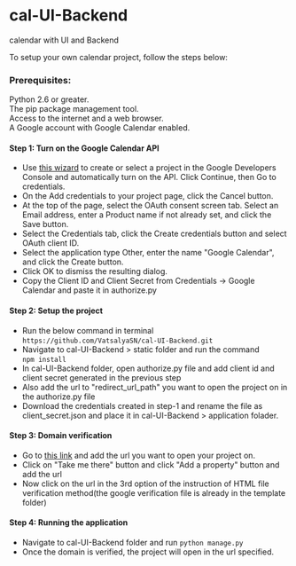 # cal-UI-Backend
calendar with UI and Backend

To setup your own calendar project, follow the steps below:

### Prerequisites:

Python 2.6 or greater.<br />
The pip package management tool.<br />
Access to the internet and a web browser.<br />
A Google account with Google Calendar enabled.<br />


#### Step 1: Turn on the Google Calendar API

- Use [this wizard](https://console.developers.google.com/flows/enableapi?apiid=calendar) to create or select a project in the Google Developers Console and automatically turn on the API. Click Continue, then Go to credentials.
- On the Add credentials to your project page, click the Cancel button.
- At the top of the page, select the OAuth consent screen tab. Select an Email address, enter a Product name if not already set, and click the Save button.
- Select the Credentials tab, click the Create credentials button and select OAuth client ID.
- Select the application type Other, enter the name "Google Calendar", and click the Create button.
- Click OK to dismiss the resulting dialog.
- Copy the Client ID and Client Secret from Credentials -> Google Calendar and paste it in authorize.py

#### Step 2: Setup the project 

- Run the below command in terminal<br />
`https://github.com/VatsalyaSN/cal-UI-Backend.git`
- Navigate to cal-UI-Backend > static folder and run the command<br />
`npm install`
- In cal-UI-Backend folder, open authorize.py file and add client id and client secret generated in the previous step
- Also add the url to "redirect_url_path" you want to open the project on in the authorize.py file 
- Download the credentials created in step-1 and rename the file as client_secret.json and place it in cal-UI-Backend > application folader.

#### Step 3: Domain verification

- Go to [this link](https://console.developers.google.com/apis/credentials/domainverification?project=bionic-path-161611) and add the 
url you want to open your project on.
- Click on "Take me there" button and click "Add a property" button and add the url 
- Now click on the url in the 3rd option of the instruction of HTML file verification method(the google verification file is already in the template folder)

#### Step 4: Running the application
- Navigate to cal-UI-Backend folder and run `python manage.py`
- Once the domain is verified, the project will open in the url specified. 
